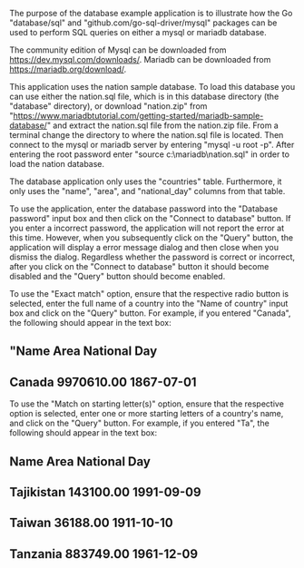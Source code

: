 ﻿The purpose of the database example application is to illustrate how the Go "database/sql" and "github.com/go-sql-driver/mysql" packages can be used to perform SQL queries on either a mysql or mariadb database.

The community edition of Mysql can be downloaded from https://dev.mysql.com/downloads/. Mariadb can be downloaded from https://mariadb.org/download/.

This application uses the nation sample database. To load this database you can use either the nation.sql file, which is in this database directory (the "database" directory), or download "nation.zip" from "https://www.mariadbtutorial.com/getting-started/mariadb-sample-database/" and extract the nation.sql file from the nation.zip file. From a terminal change the directory to where the nation.sql file is located. Then connect to the mysql or mariadb server by entering "mysql -u root -p". After entering the root password enter "source c:\mariadb\nation.sql" in order to load the nation database.

The database application only uses the "countries" table. Furthermore, it only uses the "name", "area", and "national_day" columns from that table.

To use the application, enter the database password into the "Database password" input box and then click on the "Connect to database" button. If you enter a incorrect password, the application will not report the error at this time.  However, when you subsequently click on the "Query" button, the application will display a error message dialog and then close when you dismiss the dialog.  Regardless whether the password is correct or incorrect, after you click on the "Connect to database" button it should become disabled and the "Query" button should become enabled.

To use the "Exact match" option, ensure that the respective radio button is selected, enter the full name of a country into the "Name of country" input box and click on the "Query" button.  For example, if you entered "Canada", the following should appear in the text box:

"Name                                              Area           National Day
-----------------------------------------------------------------------------
Canada                                            9970610.00     1867-07-01
-----------------------------------------------------------------------------

To use the "Match on starting letter(s)" option, ensure that the respective option is selected, enter one or more starting letters of a country's name, and click on the "Query" button.  For example, if you entered "Ta", the following should appear in the text box:

Name                                              Area           National Day
-----------------------------------------------------------------------------
Tajikistan                                        143100.00      1991-09-09
-----------------------------------------------------------------------------
Taiwan                                            36188.00       1911-10-10
-----------------------------------------------------------------------------
Tanzania                                          883749.00      1961-12-09
-----------------------------------------------------------------------------

